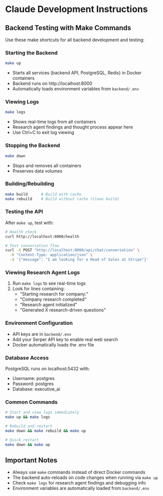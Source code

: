 # Claude Development Instructions

## Backend Testing with Make Commands

Use these make shortcuts for all backend development and testing:

### Starting the Backend
```bash
make up
```
- Starts all services (backend API, PostgreSQL, Redis) in Docker containers
- Backend runs on http://localhost:8000
- Automatically loads environment variables from `backend/.env`

### Viewing Logs
```bash
make logs
```
- Shows real-time logs from all containers
- Research agent findings and thought process appear here
- Use Ctrl+C to exit log viewing

### Stopping the Backend
```bash
make down
```
- Stops and removes all containers
- Preserves data volumes

### Building/Rebuilding
```bash
make build      # Build with cache
make rebuild    # Build without cache (clean build)
```

### Testing the API
After `make up`, test with:
```bash
# Health check
curl http://localhost:8000/health

# Test conversation flow
curl -X POST "http://localhost:8000/api/chat/conversation" \
  -H "Content-Type: application/json" \
  -d '{"message": "I am looking for a Head of Sales at Stripe"}'
```

### Viewing Research Agent Logs
1. Run `make logs` to see real-time logs
2. Look for lines containing:
   - "Starting research for company:"
   - "Company research completed"
   - "Research agent initialized"
   - "Generated X research-driven questions"

### Environment Configuration
- API keys are in `backend/.env`
- Add your Serper API key to enable real web search
- Docker automatically loads the .env file

### Database Access
PostgreSQL runs on localhost:5432 with:
- Username: postgres
- Password: postgres  
- Database: executive_ai

### Common Commands
```bash
# Start and view logs immediately
make up && make logs

# Rebuild and restart
make down && make rebuild && make up

# Quick restart
make down && make up
```

## Important Notes
- Always use `make` commands instead of direct Docker commands
- The backend auto-reloads on code changes when running via `make up`
- Check `make logs` for research agent findings and debugging info
- Environment variables are automatically loaded from `backend/.env`